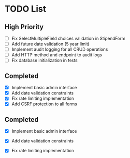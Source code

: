# TODO List
## High Priority
- [ ] Fix SelectMultipleField choices validation in StipendForm
- [ ] Add future date validation (5 year limit)
- [ ] Implement audit logging for all CRUD operations
- [ ] Add HTTP method and endpoint to audit logs
- [ ] Fix database initialization in tests

## Completed
- [x] Implement basic admin interface
- [x] Add date validation constraints
- [x] Fix rate limiting implementation
- [x] Add CSRF protection to all forms

## Completed
- [x] Implement basic admin interface
- [x] Add date validation constraints
- [x] Fix rate limiting implementation

